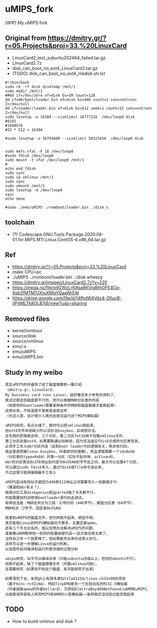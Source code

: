 ﻿# uMIPS_fork
[WIP] My uMIPS fork

## Original from https://dmitry.gr/?r=05.Projects&proj=33.%20LinuxCard  
* LinuxCard2_test_xubuntu202464_failed.tar.gz  
* LinuxCard2.7z  
* disk_can_boot_no_ext4_LinuxCard2.tar.gz  
* (TODO) disk_can_boot_no_ext4_mkdisk.sh.txt  
```
#!/bin/bash
sudo rm -rf disk disktemp /mnt/1
sudo mkdir /mnt/1
##dd if=/dev/zero of=disk bs=1M count=128
dd if=mbrboot/loader.bin of=disk bs=446 count=1 conv=notrunc 2>/dev/null
dd if=loader/loader.bin of=disk bs=512 seek=1 count=15 conv=notrunc 2>/dev/null
sudo losetup -o 16384 --sizelimit 16777216  /dev/loop0 disk
#8192
#1048576
#32 * 512 = 16384

#sudo losetup -o 16793600 --sizelimit 50323456  /dev/loop0 disk


sudo mkfs.vfat -F 16 /dev/loop0
#sudo fdisk /dev/loop0
sudo mount -t vfat /dev/loop0 /mnt/1
#
echo end_fdisk
sudo sync
sudo cp vmlinux /mnt/1
sudo sync
sudo umount /mnt/1
sudo losetup -d /dev/loop0
sync
echo done

#sudo ./emu/uMIPS ./romboot/loader.bin ./disk_s
```

## toolchain  
* (?) Codescape.GNU.Tools.Package.2020.06-01.for.MIPS.MTI.Linux.CentOS-6.x86_64.tar.gz  

## Ref  
* https://dmitry.gr/?r=05.Projects&proj=33.%20LinuxCard  
* make CPU=pc  
* ./uMIPS ../romboot/loader.bin ../disk.wheezy  
* https://dmitry.gr/images/LinuxCard2.7z?v=220  
* https://mega.nz/file/p9ZWzLrK#saRKVlgBthOFE4Cp-6sb2fMTM7JXtuXMlsYQaaWrEAI  
* https://drive.google.com/file/d/14fhdW4Vdz4-ZKucB-iIP4MLTk8OLB7dI/view?usp=sharing  

## Removed files  
* kernel/vmlinux  
* source/disk  
* source/vmlinux    
* emu/.o  
* emu/uMIPS  
* emu/uMIPS.bin  

## Study in my weibo  
```
其实uMIPS的作者除了给了磁盘镜像和一篇介绍
（dmitry.gr，LinuxCard，
My business card runs Linux），就好像没多少参考的资料了，
我试过跑这些磁盘是不行的，但可以根据MBR分区表的内容
（他提供的bootloader需要某种条件的MBR和磁盘数据才能跑起来）
还原出来，不知道是不是故意造成这样
（也没人提，估计很少人真的去尝试运行这个MIPS模拟器）
```
```
uMIPS研究，有点头绪了，暂时可以把vmlinux跑起来，
但ext4文件系统缺少所以没办法busybox，后续想办法。
这东西的思路是这样，三个分区，第二分区fat16用于加载vmlinux文件，
第三分区则是ext4。如果要跑通比较麻烦，因为无法适应fdisk生成的分区表信息，
必须手工写入mbr分区内容（这和boot loader代码逻辑有关，除非改代码，
我这里是照搬linux.busybox，作者提供的镜像），而且逻辑需要一个id=0xbb
（分区表的type=0xbb）的第一分区（实际不起作用，active=0）。
mbr的分区表在0x1FE地址到内容为0x55AA的字节处之间，最大可以设置4个分区，
可以通过sudo fdisk写入，通过fdisk或file命令读出来，
不过这里只能用编辑器手工写入
```
```
uMIPS启动失败似乎是因为446和512地址之间需要写入一些数据才行
（难道和mbr有关？），
我用分区工具diskgenius和gparted搞了半天都不行，
可能需要找时间修改bootloader源代码去调试。
有种说法是：MBR总共分为三段：引导代码（446字节）、硬盘分区表（64字节）、
MBR标志（2字节，固定是0x55AA）
```
```
我拿到uMIPS的磁盘文件，但仍然跑不起来，原因不明。
其实能跑Linux的MIPS模拟器也不算多，主要还是qemu，
还有几个不太出名的，我以后想办法解决uMIPS的问题，
或者像uARM那样找一些别的轻量级替代品——这方面还是太难了，
当然自己写一个就更难了，但如果能写出来的话意义非凡，
这样可以进一步理解Linux的运行机制，
以及固件如何编译和运行的更详细的过程分析
```
```
umips研究，似乎可以编译出来（只能xubuntu20或以上，但旧的ubuntu不行），
但跑不起来，缺了个磁盘镜像文件（内置vmlinux内核），
还需要研究（如果找不到这个磁盘，有可能研究不出来） 
```
```
如果深究下去，发现gh上有很多类似tvlad1234/linux-ch32v00的项目
（基于mini-rv32ima），例如TinyEMU是另一个比较出名的RISC-V模拟器
（作者就是qemu的作者bellard），又例如ElectroBoy404NotFound/uARM和uMIPS，
也就是说早就有人研究MIPS和ARM的小型模拟器——虽然我还没试验过能否跑起来

```

## TODO  
* How to build vmlinux and disk ?  

